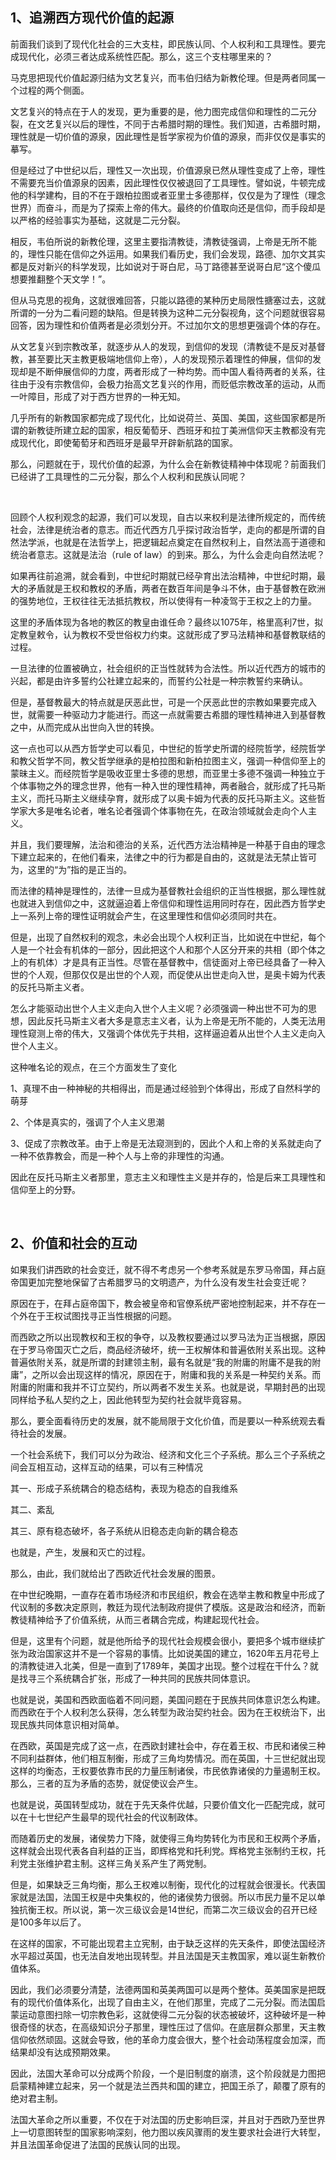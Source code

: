 <h2>1、追溯西方现代价值的起源</h2><p data-pid="PwYC3iqT">前面我们谈到了现代化社会的三大支柱，即民族认同、个人权利和工具理性。要完成现代化，必须三者达成系统性匹配。那么，这三个支柱哪里来的？</p><p data-pid="UAHSKM8U">马克思把现代价值起源归结为文艺复兴，而韦伯归结为新教伦理。但是两者同属一个过程的两个侧面。</p><p data-pid="KfwD5HOg">文艺复兴的特点在于人的发现，更为重要的是，他力图完成信仰和理性的二元分裂，在文艺复兴以后的理性，不同于古希腊时期的理性。我们知道，古希腊时期，理性就是一切价值的源泉，因此理性是哲学家视为价值的源泉，而非仅仅是事实的摹写。</p><p data-pid="sxvhhVl3">但是经过了中世纪以后，理性又一次出现，价值源泉已然从理性变成了上帝，理性不需要充当价值源泉的因素，因此理性仅仅被退回了工具理性。譬如说，牛顿完成他的科学建构，目的不在于跟柏拉图或者亚里士多德那样，仅仅是为了理性（理念世界）而奋斗，而是为了探索上帝的伟大。最终的价值取向还是信仰，而手段却是以严格的经验事实为基础，这就是二元分裂。</p><p data-pid="DYo5Jrzy">相反，韦伯所说的新教伦理，这里主要指清教徒，清教徒强调，上帝是无所不能的，理性只能在信仰之外运用。如果我们看历史，我们会发现，路德、加尔文其实都是反对新兴的科学发现，比如说对于哥白尼，马丁路德甚至说哥白尼“这个傻瓜想要推翻整个天文学！”。</p><p data-pid="JaAPH1lM">但从马克思的视角，这就很难回答，只能以路德的某种历史局限性搪塞过去，这就所谓的一分为二看问题的缺陷。但是转换为这种二元分裂视角，这个问题就很容易回答，因为理性和价值两者是必须划分开。不过加尔文的思想更强调个体的存在。</p><p data-pid="K4ku2Xin">从文艺复兴到宗教改革，就逐步从人的发现，到信仰的发现（清教徒不是反对基督教，甚至要比天主教更极端地信仰上帝），人的发现预示着理性的伸展，信仰的发现却是不断伸展信仰的力度，两者形成了一种均势。而中国人看待两者的关系，往往由于没有宗教信仰，会极力抬高文艺复兴的作用，而贬低宗教改革的运动，从而一叶障目，形成了对于西方世界的一种无知。</p><p data-pid="u3nHE6ml">几乎所有的新教国家都完成了现代化，比如说荷兰、英国、美国，这些国家都是所谓的新教徒所建立起的国家，相反葡萄牙、西班牙和拉丁美洲信仰天主教都没有完成现代化，即使葡萄牙和西班牙是最早开辟新航路的国家。</p><p data-pid="rpEKQI9Y">那么，问题就在于，现代价值的起源，为什么会在新教徒精神中体现呢？前面我们已经讲了工具理性的二元分裂，那么个人权利和民族认同呢？</p><p><br></p><p data-pid="6y4DdlKh">回顾个人权利观念的起源，我们可以发现，自古以来权利是法律所规定的，而传统社会，法律是统治者的意志。而近代西方几乎探讨政治哲学，走向的都是所谓的自然法学派，也就是在法哲学上，把逻辑起点奠定在自然权利上，自然法高于道德和统治者意志。这就是法治（rule of law）的到来。那么，为什么会走向自然法呢？</p><p data-pid="rL3EqjRS">如果再往前追溯，就会看到，中世纪时期就已经孕育出法治精神，中世纪时期，最大的矛盾就是王权和教权的矛盾，两者在数百年间是争斗不休，由于基督教在欧洲的强势地位，王权往往无法抵抗教权，所以使得有一种凌驾于王权之上的力量。</p><p data-pid="mMsfMHi6">这里的矛盾体现为各地的教区的教皇由谁任命？最终以1075年，格里高利7世，拟定教皇敕令，认为教权不受世俗权力约束。这就形成了罗马法精神和基督教联结的过程。</p><p data-pid="68dHBGP9">一旦法律的位置被确立，社会组织的正当性就转为合法性。所以近代西方的城市的兴起，都是由许多誓约公社建立起来的，而誓约公社是一种宗教誓约来确认。</p><p data-pid="smHYCURM">但是，基督教最大的特点就是厌恶此世，可是一个厌恶此世的宗教如果要完成入世，就需要一种驱动力才能进行。而这一点就需要古希腊的理性精神进入到基督教之中，从而完成从出世向入世的转换。</p><p data-pid="mW_NwPFZ">这一点也可以从西方哲学史可以看见，中世纪的哲学史所谓的经院哲学，经院哲学和教父哲学不同，教父哲学继承的是柏拉图和新柏拉图主义，强调一种信仰至上的蒙昧主义。而经院哲学是吸收亚里士多德的思想，而亚里士多德不强调一种独立于个体事物之外的理念世界，他有一种入世的理性精神，两者融合，就形成了托马斯主义，而托马斯主义继续孕育，就形成了以奥卡姆为代表的反托马斯主义。这些哲学家大多是唯名论者，唯名论者强调个体事物在先，在政治领域就会走向个人主义。</p><p data-pid="9OsCFM4m">并且，我们要理解，法治和德治的关系，近代西方法治精神是一种基于自由的理念下建立起来的，在他们看来，法律之中的行为都是自由的，这就是法无禁止皆可为，这里的“为”指的是正当的。</p><p data-pid="mcizmenO">而法律的精神是理性的，法律一旦成为基督教社会组织的正当性根据，那么理性就也就进入到信仰之中，这就逼迫着上帝信仰和理性运用同时存在，因此西方哲学史上一系列上帝的理性证明就会产生，在这里理性和信仰必须同时共在。</p><p data-pid="e3uoo4xo">但是，出现了自然权利的观念，未必会出现个人权利正当，比如说在中世纪，每个人是一个社会有机体的一部分，因此把这个人和那个人区分开来的共相（即个体之上的有机体）才是具有正当性。尽管在基督教中，信徒面对上帝已经具备了一种入世的个人观，但那仅仅是出世的个人观，而促使从出世走向入世，是奥卡姆为代表的反托马斯主义者。</p><p data-pid="2mT8ujWg">怎么才能驱动出世个人主义走向入世个人主义呢？必须强调一种出世不可为的思想，因此反托马斯主义者大多是意志主义者，认为上帝是无所不能的，人类无法用理性窥测上帝的伟大，又强调个体优先于共相，这样逼迫着从出世个人主义走向入世个人主义。</p><p data-pid="vXbVi_Mr">这种唯名论的观点，在三个方面发生了变化</p><p data-pid="O6bNQqrv">1、真理不由一种神秘的共相得出，而是通过经验到个体得出，形成了自然科学的萌芽</p><p data-pid="aVyS2wf7">2、个体是真实的，强调了个人主义思潮</p><p data-pid="JMGW6pX-">3、促成了宗教改革。由于上帝是无法窥测到的，因此个人和上帝的关系就走向了一种不依靠教会，而是一种个人与上帝的非理性的沟通。</p><p data-pid="cmv7ASno">因此在反托马斯主义者那里，意志主义和理性主义是并存的，恰是后来工具理性和信仰至上的分野。</p><p><br></p><h2>2、价值和社会的互动</h2><p data-pid="8bPGDExU">如果我们讲西欧的社会变迁，就不得不考虑另一个参考系就是东罗马帝国，拜占庭帝国更加完整地保留了古希腊罗马的文明遗产，为什么没有发生社会变迁呢？</p><p data-pid="2zmCDTNU">原因在于，在拜占庭帝国下，教会被皇帝和官僚系统严密地控制起来，并不存在一个外在于王权试图找寻正当性根据的问题。</p><p data-pid="Yo2Z59y5">而西欧之所以出现教权和王权的争夺，以及教权要通过以罗马法为正当根据，原因在于罗马帝国灭亡之后，商品经济破坏，统一王权解体和普遍依附关系出现。这种普遍依附关系，就是所谓的封建领主制，最有名就是“我的附庸的附庸不是我的附庸”，之所以会出现这样的情况，原因在于，附庸和我的关系是一种契约关系。而附庸的附庸和我并不订立契约，所以两者不发生关系。也就是说，早期封邑的出现同样给予私人契约之上，因此他转型为契约社会就毕竟容易。</p><p data-pid="lB32CdLj">那么，要全面看待历史的发展，就不能局限于文化价值，而是要以一种系统观去看待社会的发展。</p><p data-pid="G_xzgcjC">一个社会系统下，我们可以分为政治、经济和文化三个子系统。那么三个子系统之间会互相互动，这样互动的结果，可以有三种情况</p><p data-pid="_HqjdBQe">其一、形成子系统耦合的稳态结构，表现为稳态的自我维系</p><p data-pid="bjps6WPS">其二、紊乱</p><p data-pid="0Klm8Ju6">其三、原有稳态破坏，各子系统从旧稳态走向新的耦合稳态</p><p data-pid="O2-Ym745">也就是，产生，发展和灭亡的过程。</p><p data-pid="kbAZqs2O">那么，由此，我们就给出了西欧近代社会发展的图景。</p><p data-pid="or8mZREc">在中世纪晚期，一直存在着市场经济和市民组织，教会在选举主教和教皇中形成了代议制的多数决定原则，教廷为现代法制政府提供了模版。这是政治和经济，而新教徒精神给予了价值系统，从而三者耦合完成，构建起现代社会。</p><p data-pid="c67hv9IV">但是，这里有个问题，就是他所给予的现代社会规模会很小，要把多个城市继续扩张为政治国家这并不是一个容易的事情。比如说美国的建立，1620年五月花号上的清教徒进入北美，但是一直到了1789年，美国才出现。整个过程在干什么？就是找寻三个系统耦合扩张，形成了一种共同的民族共同体意识。</p><p data-pid="Ol8tDjMD">也就是说，美国和西欧面临着不同问题，美国问题在于民族共同体意识怎么构建。而西欧在于个人权利怎么获得，怎么转型为政治契约社会。因为在王权统治下，出现民族共同体意识相对简单。</p><p data-pid="S3Qyqoy7">在西欧，英国是完成了这一点，在西欧封建社会中，存在着王权、市民和诸侯三种不同利益群体，他们相互制衡，形成了三角均势情况。而在英国，十三世纪就出现这样的均衡态，王权要依靠市民的力量压制诸侯，市民依靠诸侯的力量遏制王权。那么，三者的互为矛盾的态势，就促使议会产生。</p><p data-pid="E3nsXfSQ">也就是说，英国转型成功，就在于先天条件优越，只要价值文化一匹配完成，就可以在十七世纪产生最早的现代社会的代议制政体。</p><p data-pid="QnOgoWxD">而随着历史的发展，诸侯势力下降，就使得三角均势转化为市民和王权两个矛盾，这样就会出现代表各自利益的正当，即辉格党和托利党。辉格党主张制约王权，托利党主张维护君主制。这样三角关系产生了两党制。</p><p data-pid="l6B7oI4_">但是，如果缺乏三角均衡，那么王权难以制衡，现代化的过程就会很漫长。代表国家就是法国，法国王权是中央集权的，他的诸侯势力很弱。所以市民力量不足以单独抗衡王权。所以说，第一次三级议会是14世纪，而第二次三级议会的召开已经是100多年以后了。</p><p data-pid="h1nWahhH">在这样的国家，不可能出现君主立宪制，由于缺乏这样的先天条件，即使法国经济水平超过英国，也无法自发地出现转型。并且法国是天主教国家，难以诞生新教价值体系。</p><p data-pid="UbiMgvxF">因此，我们必须要分清楚，法德两国和英美两国可以是两个整体。英美国家是把既有的现代价值体系化，出现了自由主义，在他们那里，完成了二元分裂。而法国启蒙运动意图扫除一切宗教色彩，这就使得二元分裂的状态被破坏，这种破坏是一种很奇怪的状态，在高级知识分子那里，理性压过了信仰。在底层群众那里，天主教信仰依然顽固。这就会导致，他的革命力度会很大，整个社会动荡程度会加深，而结果却没有达成预期效果。</p><p data-pid="bbH_Q7oD">因此，法国大革命可以分成两个阶段，一个是旧制度的崩溃，这个阶段就是力图把启蒙精神建立起来，另一个就是法兰西共和国的建立，把国王杀了，颠覆了原有的绝对君主制。</p><p data-pid="R6e9LGXo">法国大革命之所以重要，不仅在于对法国的历史影响巨深，并且对于西欧乃至世界上一切意图转型的国家影响深刻，他力图以疾风骤雨的发生要求社会进行大转型，并且法国革命促进了法国的民族认同的出现。</p>
